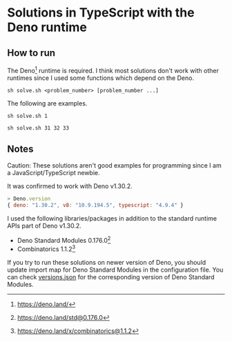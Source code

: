 # Solutions in TypeScript with the Deno runtime

## How to run

The Deno[^1] runtime is required. I think most solutions don't work with other runtimes since I used some functions which depend on the Deno.

```console
sh solve.sh <problem_number> [problem_number ...]
```

The following are examples.

```console
sh solve.sh 1
```

```console
sh solve.sh 31 32 33
```

## Notes

Caution: These solutions aren't good examples for programming since I am a JavaScript/TypeScript newbie.

It was confirmed to work with Deno v1.30.2.

```js
> Deno.version
{ deno: "1.30.2", v8: "10.9.194.5", typescript: "4.9.4" }
```

I used the following libraries/packages in addition to the standard runtime APIs part of Deno v1.30.2.

- Deno Standard Modules 0.176.0[^2]
- Combinatorics 1.1.2[^3]

If you try to run these solutions on newer version of Deno, you should update import map for Deno Standard Modules in the configuration file.
You can check [versions.json](https://github.com/denoland/dotland/blob/main/versions.json) for the corresponding version of Deno Standard Modules.

[^1]: https://deno.land/

[^2]: https://deno.land/std@0.176.0

[^3]: https://deno.land/x/combinatorics@1.1.2
